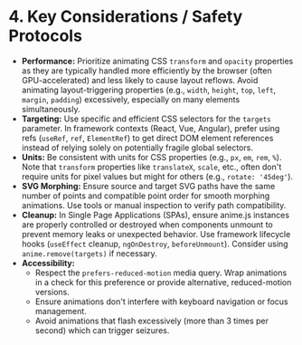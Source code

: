 # 4. Key Considerations / Safety Protocols

*   **Performance:** Prioritize animating CSS `transform` and `opacity` properties as they are typically handled more efficiently by the browser (often GPU-accelerated) and less likely to cause layout reflows. Avoid animating layout-triggering properties (e.g., `width`, `height`, `top`, `left`, `margin`, `padding`) excessively, especially on many elements simultaneously.
*   **Targeting:** Use specific and efficient CSS selectors for the `targets` parameter. In framework contexts (React, Vue, Angular), prefer using refs (`useRef`, `ref`, `ElementRef`) to get direct DOM element references instead of relying solely on potentially fragile global selectors.
*   **Units:** Be consistent with units for CSS properties (e.g., `px`, `em`, `rem`, `%`). Note that `transform` properties like `translateX`, `scale`, etc., often don't require units for pixel values but might for others (e.g., `rotate: '45deg'`).
*   **SVG Morphing:** Ensure source and target SVG paths have the same number of points and compatible point order for smooth morphing animations. Use tools or manual inspection to verify path compatibility.
*   **Cleanup:** In Single Page Applications (SPAs), ensure anime.js instances are properly controlled or destroyed when components unmount to prevent memory leaks or unexpected behavior. Use framework lifecycle hooks (`useEffect` cleanup, `ngOnDestroy`, `beforeUnmount`). Consider using `anime.remove(targets)` if necessary.
*   **Accessibility:**
    *   Respect the `prefers-reduced-motion` media query. Wrap animations in a check for this preference or provide alternative, reduced-motion versions.
    *   Ensure animations don't interfere with keyboard navigation or focus management.
    *   Avoid animations that flash excessively (more than 3 times per second) which can trigger seizures.